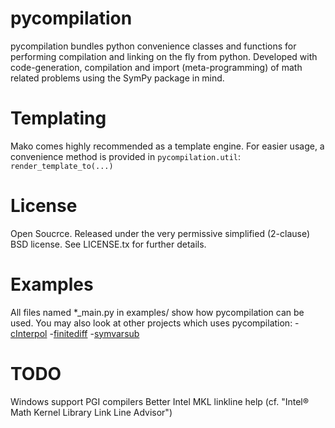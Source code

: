 pycompilation
=========

pycompilation bundles python convenience classes and functions for performing compilation
and linking on the fly from python. Developed with code-generation, compilation and
import (meta-programming) of math related problems using the SymPy package in mind.

# Templating

Mako comes highly recommended as a template engine. For easier usage, a convenience method is provided in ``pycompilation.util``:
``render_template_to(...)``

# License
Open Soucrce. Released under the very permissive simplified (2-clause) BSD license. See LICENSE.tx for further details.

# Examples
All files named *_main.py in examples/ show how pycompilation can be used.
You may also look at other projects which uses pycompilation:
-[cInterpol](http://github.com/bjodag/cinterpol)
-[finitediff](http://github.com/bjodag/finitediff)
-[symvarsub](http://github.com/bjodag/symvarsub)

# TODO
Windows support
PGI compilers
Better Intel MKL linkline help (cf. "Intel® Math Kernel Library Link Line Advisor")
